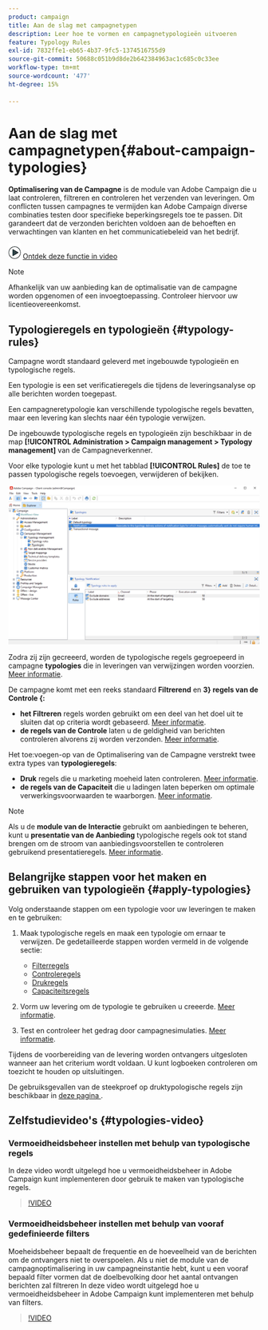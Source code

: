 ```yaml
---
product: campaign
title: Aan de slag met campagnetypen
description: Leer hoe te vormen en campagnetypologieën uitvoeren
feature: Typology Rules
exl-id: 7832ffe1-eb65-4b37-9fc5-1374516755d9
source-git-commit: 50688c051b9d8de2b642384963ac1c685c0c33ee
workflow-type: tm+mt
source-wordcount: '477'
ht-degree: 15%

---
```


# Aan de slag met campagnetypen{#about-campaign-typologies}

**Optimalisering van de Campagne** is de module van Adobe Campaign die u laat controleren, filtreren en controleren het verzenden van leveringen. Om conflicten tussen campagnes te vermijden kan Adobe Campaign diverse combinaties testen door specifieke beperkingsregels toe te passen. Dit garandeert dat de verzonden berichten voldoen aan de behoeften en verwachtingen van klanten en het communicatiebeleid van het bedrijf.

![](assets/do-not-localize/how-to-video.png) [Ontdek deze functie in video](#typologies-video)

>[!NOTE]
>
>Afhankelijk van uw aanbieding kan de optimalisatie van de campagne worden opgenomen of een invoegtoepassing. Controleer hiervoor uw licentieovereenkomst.

## Typologieregels en typologieën {#typology-rules}

Campagne wordt standaard geleverd met ingebouwde typologieën en typologische regels.

Een typologie is een set verificatieregels die tijdens de leveringsanalyse op alle berichten worden toegepast.

Een campagneretypologie kan verschillende typologische regels bevatten, maar een levering kan slechts naar één typologie verwijzen.

De ingebouwde typologische regels en typologieën zijn beschikbaar in de map **[!UICONTROL Administration > Campaign management > Typology management]** van de Campagneverkenner.

Voor elke typologie kunt u met het tabblad **[!UICONTROL Rules]** de toe te passen typologische regels toevoegen, verwijderen of bekijken.

![](assets/campaign_opt_rules_tab.png)

Zodra zij zijn gecreeerd, worden de typologische regels gegroepeerd in campagne **typologies** die in leveringen van verwijzingen worden voorzien. [Meer informatie](#apply-typologies).


De campagne komt met een reeks standaard **Filtrerend** en **3&rbrace; regels van de Controle &lbrace;:**

* **het Filtreren** regels worden gebruikt om een deel van het doel uit te sluiten dat op criteria wordt gebaseerd. [Meer informatie](filtering-rules.md).
* **de regels van de Controle** laten u de geldigheid van berichten controleren alvorens zij worden verzonden. [Meer informatie](control-rules.md).

Het toe:voegen-op van de Optimalisering van de Campagne verstrekt twee extra types van **typologieregels**:

* **Druk** regels die u marketing moeheid laten controleren. [Meer informatie](pressure-rules.md).
* **de regels van de Capaciteit** die u ladingen laten beperken om optimale verwerkingsvoorwaarden te waarborgen. [Meer informatie](consistency-rules.md#controlling-capacity).


>[!NOTE]
>
>Als u de **module van de Interactie** gebruikt om aanbiedingen te beheren, kunt u **presentatie van de Aanbieding** typologische regels ook tot stand brengen om de stroom van aanbiedingsvoorstellen te controleren gebruikend presentatieregels. [Meer informatie](../../v8/interaction/interaction-offer.md#offer-presentation).


## Belangrijke stappen voor het maken en gebruiken van typologieën {#apply-typologies}

Volg onderstaande stappen om een typologie voor uw leveringen te maken en te gebruiken:

1. Maak typologische regels en maak een typologie om ernaar te verwijzen.
De gedetailleerde stappen worden vermeld in de volgende sectie:

   * [Filterregels](filtering-rules.md)
   * [Controleregels](control-rules.md)
   * [Drukregels](pressure-rules.md)
   * [Capaciteitsregels](consistency-rules.md)

1. Vorm uw levering om de typologie te gebruiken u creeerde. [Meer informatie](apply-rules.md#apply-a-typology-to-a-delivery).
1. Test en controleer het gedrag door campagnesimulaties. [Meer informatie](campaign-simulations.md).

Tijdens de voorbereiding van de levering worden ontvangers uitgesloten wanneer aan het criterium wordt voldaan. U kunt logboeken controleren om toezicht te houden op uitsluitingen.

De gebruiksgevallen van de steekproef op druktypologische regels zijn beschikbaar in [ deze pagina ](pressure-rules.md#use-cases-on-pressure-rules).

## Zelfstudievideo&#39;s {#typologies-video}

### Vermoeidheidsbeheer instellen met behulp van typologische regels

In deze video wordt uitgelegd hoe u vermoeidheidsbeheer in Adobe Campaign kunt implementeren door gebruik te maken van typologische regels.

>[!VIDEO](https://video.tv.adobe.com/v/3448337?quality=12&captions=dut)

### Vermoeidheidsbeheer instellen met behulp van vooraf gedefinieerde filters

Moeheidsbeheer bepaalt de frequentie en de hoeveelheid van de berichten om de ontvangers niet te overspoelen. Als u niet de module van de campagnoptimalisering in uw campagneinstantie hebt, kunt u een vooraf bepaald filter vormen dat de doelbevolking door het aantal ontvangen berichten zal filtreren
In deze video wordt uitgelegd hoe u vermoeidheidsbeheer in Adobe Campaign kunt implementeren met behulp van filters.

>[!VIDEO](https://video.tv.adobe.com/v/3444606?quality=12&captions=dut)
